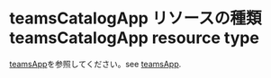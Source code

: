 # <a name="teamscatalogapp-resource-type"></a><span data-ttu-id="2d48b-101">teamsCatalogApp リソースの種類</span><span class="sxs-lookup"><span data-stu-id="2d48b-101">teamsCatalogApp resource type</span></span>

<span data-ttu-id="2d48b-102">[teamsApp](teamsapp.md)を参照してください。</span><span class="sxs-lookup"><span data-stu-id="2d48b-102">see [teamsApp](teamsapp.md).</span></span>
